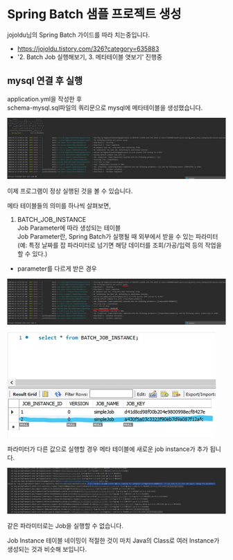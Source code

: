 # Spring Batch 샘플 프로젝트 생성
jojoldu님의 Spring Batch 가이드를 따라 치는중입니다.  
- https://jojoldu.tistory.com/326?category=635883
- '2. Batch Job 실행해보기, 3. 메타테이블 엿보기' 진행중


## mysql 연결 후 실행
  
application.yml을 작성한 후  
schema-mysql.sql파일의 쿼리문으로 mysql에 메타테이블을 생성했습니다.

![run_success_1.jpg](./image/run_success_1.jpg)

이제 프로그램이 정상 실행된 것을 볼 수 있습니다.

메타 테이블들의 의미를 하나씩 살펴보면,

1. BATCH_JOB_INSTANCE  
Job Parameter에 따라 생성되는 테이블  
Job Parameter란, Spring Batch가 실행될 때 외부에서 받을 수 있는 파라미터  
(예: 특정 날짜를 잡 파라미터로 넘기면 해당 데이터를 조회/가공/입력 등의 작업을 할 수 있다.)  

- parameter를 다르게 받은 경우

![run_success_2.jpg](./image/run_success_2.jpg)

![run_success_3.jpg](./image/run_success_3.jpg)

파라미터가 다른 값으로 실행할 경우 메타 테이블에 새로운 job instance가 추가 됩니다.
 
 ![run_success_4.jpg](./image/run_success_4.jpg)

같은 파라미터로는 Job을 실행할 수 없습니다.

Job Instance 테이블 네이밍이 적절한 것이
마치 Java의 Class로 여러 Instance가 생성되는 것과 비슷해 보입니다.

 
